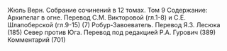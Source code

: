 <!--2025-02-16 12:38:20-->
Жюль Верн. Собрание сочинений в 12 томах. Том 9
Содержание:
Архипелаг в огне. Перевод С.М. Викторовой (гл.1-8) и С.Е. Шлапоберской (гл.9-15) (7)
Робур-Завоеватель. Перевод Я.З. Лесюка (185)
Север против Юга. Перевод под редакцией Р.А. Гурович (389)
Комментарий (701)